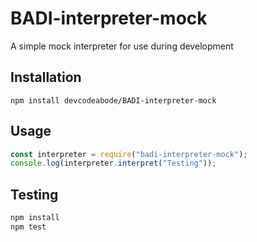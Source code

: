 # BADI-interpreter-mock

A simple mock interpreter for use during development

## Installation

`npm install devcodeabode/BADI-interpreter-mock`

## Usage

```js
const interpreter = require("badi-interpreter-mock");
console.log(interpreter.interpret("Testing"));
```

## Testing

```js
npm install
npm test
```
